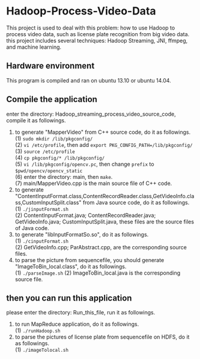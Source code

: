 # Hadoop-Process-Video-Data

This project is used to deal with this problem: how to use Hadoop to process video data, such as license plate recognition from big video data. this project includes several techniques: Hadoop Streaming, JNI, ffmpeg, and machine learning.

## Hardware environment  
This program is compiled and ran on ubuntu 13.10 or ubuntu 14.04.

## Compile the application  
enter the directory: Hadoop_streaming_process_video_source_code, compile it as followings.  
1. to generate "MapperVideo" from C++ source code, do it as followings.  
  (1) `sudo mkdir /lib/pkgconfig/`  
  (2) `vi /etc/profile`, then add `export PKG_CONFIG_PATH=/lib/pkgconfig/ `  
  (3) `source /etc/profile`  
  (4) `cp pkgconfig/* /lib/pkgconfig/`  
  (5) `vi /lib/pkgconfig/opencv.pc`, then change `prefix` to `$pwd/opencv/opencv_static`  
  (6) enter the directory: main, then `make`.  
  (7) main/MapperVideo.cpp is the main source file of C++ code.  
2. to generate "ContentInputFormat.class,ContentRecordReader.class,GetVideoInfo.class,CustomInputSplit.class" from Java source code, do it as followings.  
  (1) `./jinputFormat.sh`  
  (2) ContentInputFormat.java; ContentRecordReader.java; GetVideoInfo.java; CustomInputSplit.java, these files are the source files of Java code.  
3. to generate "libInputFormatSo.so", do it as followings.  
  (1) `./cinputFormat.sh`  
  (2) GetVideoInfo.cpp; ParAbstract.cpp, are the corresponding source files.  
4. to parse the picture from sequencefile, you should generate "ImageToBin_local.class", do it as followings.  
  (1) `./parseImage.sh` 
  (2) ImageToBin_local.java is the corresponding source file.  
## then you can run this application
please enter the directory: Run_this_file, run it as followings.  
1. to run MapReduce application, do it as followings.  
  (1) `./runHadoop.sh`  
2. to parse the pictures of license plate from sequencefile on HDFS, do it as followings.  
  (1) `./imageTolocal.sh` 
